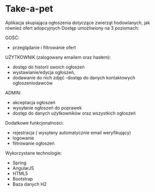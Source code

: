 # Take-a-pet

Aplikacja skupiająca ogłoszenia dotyczące zwierząt hodowlanych, jak również ofert adopcyjnych
Dostęp umożliwiony na 3 poziomach:

GOŚĆ:
- przeglądanie i filtrowanie ofert

UŻYTKOWNIK (zalogowany emailem oraz hasłem):
- dostęp do historii swoich ogłoszeń
- wystawianie/edycja ogłoszeń, 
- dodawanie do nich zdjęć
 -dostęp do danych kontaktowych ogłoszeniodawców

ADMIN:
- akceptacja ogłoszeń
- wysyłanie ogłoszeń do poprawek
- dostęp do danych użytkowników oraz wszystkich ogłoszeń

Dodatkowe funkcjonalności:
- rejestracja ( wysyłany automatycznie email weryfikujący)
- logowanie
- filtrowanie ogłoszeń

Wykorzystane technologie:
- Spring
- AngularJS
- HTML5
- Bootstrap
- Baza danych H2
